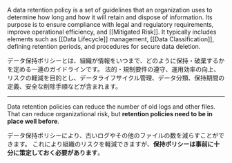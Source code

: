 
A data retention policy is a set of guidelines that an organization uses to determine how long and how it will retain and dispose of information.
Its purpose is to ensure compliance with legal and regulatory requirements, improve operational efficiency, and [[Mitigated Risk]].
It typically includes elements such as [[Data Lifecycle]] management, [[Data Classification]], defining retention periods, and procedures for secure data deletion.


データ保持ポリシーとは、組織が情報をいつまで、どのように保持・破棄するかを定める一連のガイドラインです。
法的・規制要件の遵守、運用効率の向上、リスクの軽減を目的とし、データライフサイクル管理、データ分類、保持期間の定義、安全な削除手順などが含まれます。﻿

---

Data retention policies can reduce the number of old logs and other files. 
That can reduce organizational risk, but **retention policies need to be in place well before**.

データ保持ポリシーにより、古いログやその他のファイルの数を減らすことができます。
これにより組織のリスクを軽減できますが、**保持ポリシーは事前に十分に策定しておく必要があります**。

